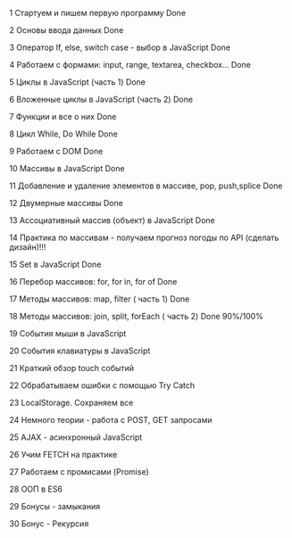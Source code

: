 1 Стартуем и пишем первую программу Done

2 Основы ввода данных Done

3 Оператор If, else, switch case - выбор в JavaScript Done

4 Работаем с формами: input, range, textarea, checkbox... Done

5 Циклы в JavaScript (часть 1) Done

6 Вложенные циклы в JavaScript (часть 2) Done

7 Функции и все о них Done

8 Цикл While, Do While Done

9 Работаем с DOM Done

10 Массивы в JavaScript Done

11 Добавление и удаление элементов в массиве, pop, push,splice Done

12 Двумерные массивы Done

13 Ассоциативный массив (объект) в JavaScript Done

14 Практика по массивам - получаем прогноз погоды по API (сделать дизайн)!!!

15 Set в JavaScript Done

16 Перебор массивов: for, for in, for of Done

17 Методы массивов: map, filter ( часть 1) Done

18 Методы массивов: join, split, forEach ( часть 2) Done 90%/100%

19 События мыши в JavaScript

20 События клавиатуры в JavaScript

21 Краткий обзор touch событий

22 Обрабатываем ошибки с помощью Try Catch

23 LocalStorage. Сохраняем все

24 Немного теории - работа с POST, GET запросами

25 AJAX - асинхронный JavaScript

26 Учим FETCH на практике

27 Работаем с промисами (Promise)

28 ООП в ES6

29 Бонусы - замыкания

30 Бонус - Рекурсия
 